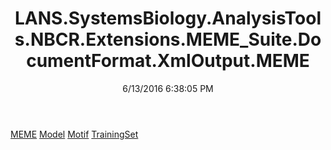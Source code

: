﻿---
title: LANS.SystemsBiology.AnalysisTools.NBCR.Extensions.MEME_Suite.DocumentFormat.XmlOutput.MEME
date: 6/13/2016 6:38:05 PM
---

[MEME](T-LANS.SystemsBiology.AnalysisTools.NBCR.Extensions.MEME_Suite.DocumentFormat.XmlOutput.MEME.MEME.html)
[Model](T-LANS.SystemsBiology.AnalysisTools.NBCR.Extensions.MEME_Suite.DocumentFormat.XmlOutput.MEME.Model.html)
[Motif](T-LANS.SystemsBiology.AnalysisTools.NBCR.Extensions.MEME_Suite.DocumentFormat.XmlOutput.MEME.Motif.html)
[TrainingSet](T-LANS.SystemsBiology.AnalysisTools.NBCR.Extensions.MEME_Suite.DocumentFormat.XmlOutput.MEME.TrainingSet.html)
